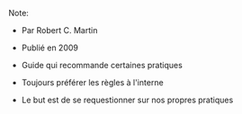 Note:
- Par Robert C. Martin
- Publié en 2009

- Guide qui recommande certaines pratiques
- Toujours préférer les règles à l'interne
- Le but est de se requestionner sur nos propres pratiques
